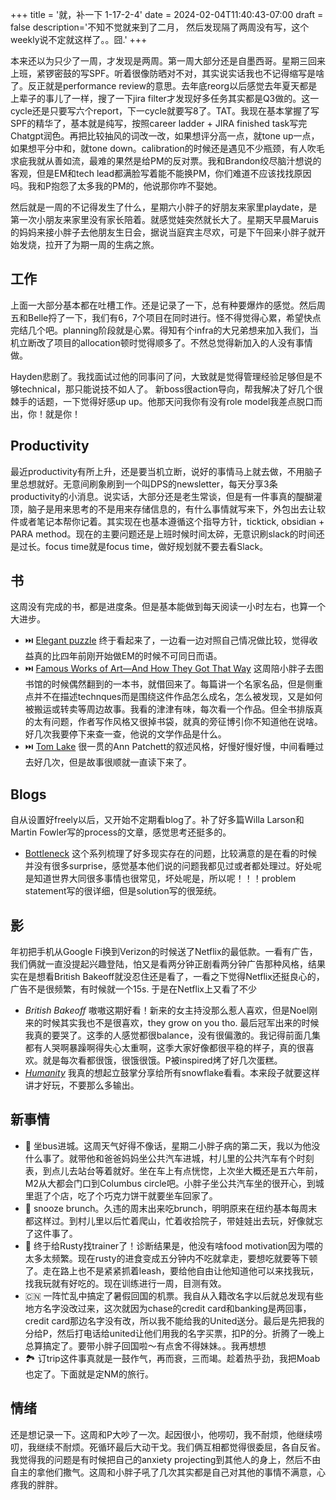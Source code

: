 +++
title = '就，补一下 1-17-2-4'
date = 2024-02-04T11:40:43-07:00
draft = false
description='不知不觉就来到了二月， 然后发现隔了两周没有写，这个weekly说不定就这样了。。囧.'
+++

本来还以为只少了一周，才发现是两周。第一周大部分还是自墨西哥。星期三回来上班，紧锣密鼓的写SPF。听着很像防晒对不对，其实说实话我也不记得缩写是啥了。反正就是performance review的意思。去年底reorg以后感觉去年夏天都是上辈子的事儿了一样，搜了一下jira filter才发现好多任务其实都是Q3做的。这一cycle还是只要写六个report，下一cycle就要写8了。TAT。我现在基本掌握了写SPF的精华了，基本就是纯写，按照career ladder + JIRA finished task写完Chatgpt润色。再把比较抽风的词改一改，如果想评分高一点，就tone up一点，如果想平分中和，就tone down。calibration的时候还是遇见不少瓶颈，有人吹毛求疵我就从善如流，最难的果然是给PM的反对票。我和Brandon绞尽脑汁想说的客观，但是EM和tech lead都满脸写着能不能换PM，你们难道不应该找找原因吗。我和P抱怨了太多我的PM的，他说那你咋不娶她。

然后就是一周的不记得发生了什么，星期六小胖子的好朋友来家里playdate，是第一次小朋友来家里没有家长陪着。就感觉娃突然就长大了。星期天早晨Maruis的妈妈来接小胖子去他朋友生日会，据说当庭宾主尽欢，可是下午回来小胖子就开始发烧，拉开了为期一周的生病之旅。

## 工作

上面一大部分基本都在吐槽工作。还是记录了一下，总有种要爆炸的感觉。然后周五和Belle捋了一下，我们有6，7个项目在同时进行。怪不得觉得心累，希望快点完结几个吧。planning阶段就是心累。得知有个infra的大兄弟想来加入我们，当机立断改了项目的allocation顿时觉得顺多了。不然总觉得新加入的人没有事情做。

Hayden悲剧了。我找面试过他的同事问了问，大致就是觉得管理经验足够但是不够technical，那只能说技不如人了。
新boss很action导向，帮我解决了好几个很棘手的话题，一下觉得好感up up。他那天问我你有没有role model我差点脱口而出，你！就是你！

## Productivity

最近productivity有所上升，还是要当机立断，说好的事情马上就去做，不用脑子里总想就好。无意间刷象刷到一个叫DPS的newsletter，每天分享3条productivity的小消息。说实话，大部分还是老生常谈，但是有一件事真的醍醐灌顶，脑子是用来思考的不是用来存储信息的，有什么事情就写来下，外包出去让软件或者笔记本帮你记着。其实现在也基本遵循这个指导方针，ticktick, obsidian + PARA method。现在的主要问题还是上班时候时间太碎，无意识刷slack的时间还是过长。focus time就是focus time，做好规划就不要去看Slack。

## 书
这周没有完成的书，都是进度条。但是基本能做到每天阅读一小时左右，也算一个大进步。

-  ⏭️ [Elegant puzzle](https://www.amazon.com/Elegant-Puzzle-Systems-Engineering-Management/dp/1732265186) 
终于看起来了，一边看一边对照自己情况做比较，觉得收益真的比四年前刚开始做EM的时候不可同日而语。
-  ⏭️ [Famous Works of Art—And How They Got That Way](https://books.google.com/books?id=8J5ZCgAAQBAJ) 这周陪小胖子去图书馆的时候偶然翻到的一本书，就借回来了。每篇讲一个名家名品，但是侧重点并不在描述technques而是围绕这件作品怎么成名，怎么被发现，又是如何被搬运或转卖等周边故事。我看的津津有味，每次看一个作品。但全书排版真的太有问题，作者写作风格又很掉书袋，就真的旁征博引你不知道他在说啥。好几次我要停下来查一查，他说的文学作品是什么。
-  ⏭️ [Tom Lake](https://www.goodreads.com/book/show/63241104-tom-lake) 很一贯的Ann Patchett的叙述风格，好慢好慢好慢，中间看睡过去好几次，但是故事很顺就一直读下来了。



## Blogs
自从设置好freely以后，又开始不定期看blog了。补了好多篇Willa Larson和Martin Fowler写的process的文章，感觉思考还挺多的。

- [Bottleneck](https://martinfowler.com/articles/bottlenecks-of-scaleups/) 这个系列梳理了好多现实存在的问题，比较满意的是在看的时候并没有很多surprise，感觉基本他们说的问题我都见过或者都处理过。好处呢是知道世界大同很多事情也很常见，坏处呢是，所以呢！！！problem statement写的很详细，但是solution写的很笼统。

## 影

年初把手机从Google Fi换到Verizon的时候送了Netflix的最低款。一看有广告，我们俩就一直没提起兴趣登陆，怕又是看两分钟正剧看两分钟广告那种风格，结果实在是想看British Bakeoff就没忍住还是看了，一看之下觉得Netflix还挺良心的，广告不是很频繁，有时候就一个15s. 于是在Netflix上又看了不少
- *British Bakeoff* 嗷嗷这期好看！新来的女主持没那么惹人喜欢，但是Noel刚来的时候其实我也不是很喜欢，they grow on you tho. 最后冠军出来的时候我真的要哭了。这季的人感觉都很balance，没有很偏激的。我记得前面几集都有人哭啊暴躁啊得失心太重啊，这季大家好像都很平稳的样子，真的很喜欢。就是每次看都很饿，很饿很饿。P被inspired烤了好几次蛋糕。
- *[Humanity](https://www.netflix.com/title/80189653)* 我真的想起立鼓掌分享给所有snowflake看看。本来段子就要这样讲才好玩，不要那么多输出。

## 新事情

- 🚌 坐bus进城。这周天气好得不像话，星期二小胖子病的第二天，我以为他没什么事了。就带他和爸爸妈妈坐公共汽车进城，村儿里的公共汽车有个时刻表，到点儿去站台等着就好。坐在车上有点恍惚，上次坐大概还是五六年前，M2从大都会门口到Columbus circle吧。小胖子坐公共汽车坐的很开心，到城里逛了个店，吃了个巧克力饼干就要坐车回家了。
- 🥞 snooze brunch。久违的周末出来吃brunch，明明原来在纽约基本每周末都这样过。到村儿里以后忙着爬山，忙着收拾院子，带娃娃出去玩，好像就忘了这件事了。
- 🦮 终于给Rusty找trainer了！诊断结果是，他没有啥food motivation因为喂的太多太频繁。现在rusty的进食变成五分钟内不吃就拿走，要想吃就要等下顿了。走在路上也不是紧紧抓着leash，要给他自由让他知道他可以来找我玩，找我玩就有好吃的。现在训练进行一周，目测有效。
- 🇨🇳 一阵忙乱中搞定了暑假回国的机票。我自从入籍改名字以后就总发现有些地方名字没改过来，这次就因为chase的credit card和banking是两回事，credit card那边名字没有改，所以我不能给我的United送分。最后是先把我的分给P，然后打电话给united让他们用我的名字买票，扣P的分。折腾了一晚上总算搞定了。要带小胖子回国啦～有点舍不得妹妹。。我再想想
- 🏞️ 订trip这件事真就是一鼓作气，再而衰，三而竭。趁着热乎劲，我把Moab也定了。下面就是定NM的旅行。


## 情绪

还是想记录一下。这周和P大吵了一次。起因很小，他唠叨，我不耐烦，他继续唠叨，我继续不耐烦。死循环最后大动干戈。我们俩互相都觉得很委屈，各自反省。我觉得我的问题是有时候把自己的anxiety projecting到其他人的身上，然后不由自主的拿他们撒气。这周和小胖子吼了几次其实都是自己对其他的事情不满意，心疼我的胖胖。

